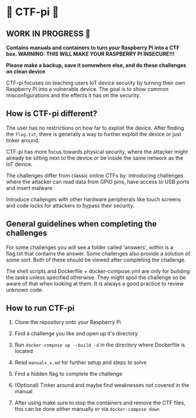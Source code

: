 # 🦴 CTF-pi 🦴

## **WORK IN PROGRESS** 👷

**Contains manuals and containers to turn your Raspberry Pi into a CTF box. WARNING: THIS WILL MAKE YOUR RASPBERRY PI INSECURE!!!**

**Please make a backup, save it somewhere else, and do these challenges on clean device**

CTF-pi focuses on teaching users IoT device security by turning their own Raspberry Pi into a vulnerable device.
The goal is to show common misconfigurations and the effects it has on the security.

## How is CTF-pi different?

The user has no restrictions on how far to exploit the device. After finding the `flag.txt`, there is generally a way to further exploit the device or just tinker around.

CTF-pi has more focus towards physical security, where the attacker might already be sitting next to the device or be inside the same network as the IoT device.

The challenges differ from classic online CTFs by: introducing challenges where the attacker can read data from GPIO pins, have access to USB ports and insert malware.

Introduce challenges with other hardware peripherals like touch screens and code locks for attackers to bypass their security.


## General guidelines when completing the challenges

For some challenges you will see a folder called 'answers', within is a flag.txt that contains the answer. Some challenges also provide a solution of some sort. Both of these should be viewed after completing the challenge.


The shell scripts and Dockerfile + docker-compose.yml are only for building the tasks unless specified otherwise. They might spoil the challenge so be aware of that when looking at them. It is always a good practice to review unknown code.

## How to run CTF-pi

1. Clone the repository onto your Raspberry Pi
2. Find a challenge you like and open up it's directory
3. Run `docker-compose up --build -d` in the directory where Dockerfile is located
4. Read `manualx_x.md` for further setup and steps to solve
5. Find a hidden flag to complete the challenge
6. (Optional) Tinker around and maybe find weaknesses not covered in the manual

7. After using make sure to stop the containers and remove the CTF files, this can be done either manually or via `docker-compose down`
